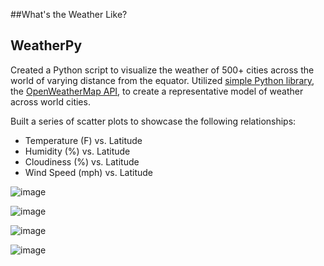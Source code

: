 ##What's the Weather Like?

## WeatherPy

Created a Python script to visualize the weather of 500+ cities across the world of varying distance from the equator.  Utilized [simple Python library](https://pypi.python.org/pypi/citipy), the [OpenWeatherMap API](https://openweathermap.org/api), to create a representative model of weather across world cities.

Built a series of scatter plots to showcase the following relationships:

* Temperature (F) vs. Latitude
* Humidity (%) vs. Latitude
* Cloudiness (%) vs. Latitude
* Wind Speed (mph) vs. Latitude

![image](https://user-images.githubusercontent.com/33263918/49958804-c3fb4380-fec0-11e8-9bb5-41be25ae9526.png)

![image](https://user-images.githubusercontent.com/33263918/49959008-3d933180-fec1-11e8-82f3-7253eab06177.png)

![image](https://user-images.githubusercontent.com/33263918/49959063-674c5880-fec1-11e8-8ccb-642581a45c67.png)

![image](https://user-images.githubusercontent.com/33263918/49959118-8ba83500-fec1-11e8-8baa-d38300dd9b23.png)
